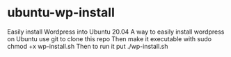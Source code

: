 # ubuntu-wp-install
Easily install Wordpress into Ubuntu 20.04 
A way to easily install wordpress on Ubuntu
use git to clone this repo
Then make it executable with sudo chmod +x wp-install.sh
Then to run it put ./wp-install.sh

